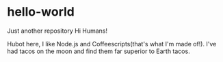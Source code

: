 # hello-world
Just another repository
Hi Humans!

Hubot here, I like Node.js and Coffeescripts(that's what I'm made of!).
I've had tacos on the moon and find them far superior to Earth tacos.
